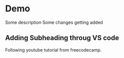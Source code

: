# Demo

Some description
Some changes getting added

## Adding Subheading throug VS code

Following youtube tutorial from freecodecamp.
